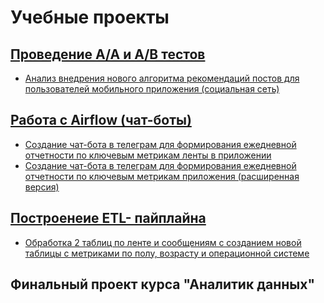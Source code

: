 # Учебные проекты

## [**Проведение A/A и A/B тестов**](https://github.com/GLaDOS070/educational_projects/tree/main/ab%20test)
- [Анализ внедрения нового алгоритма рекомендаций постов для пользователей мобильного приложения (социальная сеть)](https://github.com/GLaDOS070/educational_projects/blob/main/ab%20test/ab_test_merinov.ipynb)
## [**Работа с Airflow (чат-боты)**](https://github.com/GLaDOS070/educational_projects/tree/main/airflow_dag)
- [Создание чат-бота в телеграм для формирования ежедневной отчетности по ключевым метрикам ленты в приложении](https://github.com/GLaDOS070/educational_projects/blob/main/airflow_dag/Lesson_7_dag_1.py)
- [Создание чат-бота в телеграм для формирования ежедневной отчетности по ключевым метрикам приложения (расширенная версия)](https://github.com/GLaDOS070/educational_projects/blob/main/airflow_dag/Lesson_7_dag_2.py)


## [**Построенеие ETL- пайплайна**](https://github.com/GLaDOS070/educational_projects/tree/main/etl)
- [Обработка 2 таблиц по ленте и сообщениям с созданием новой таблицы с метриками по полу, возрасту и операционной системе](https://github.com/GLaDOS070/educational_projects/blob/main/etl/lesson_6_merinov_dag.py)

## Финальный проект курса "Аналитик данных"